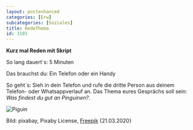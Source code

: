 ```yaml
---
layout: postenhanced
categories: [Erw]
subcategories: [Soziales]
title: RedeThema
id: 3101
---
```

**Kurz mal Reden mit Skript**

So lang dauert´s: 5 Minuten

Das brauchst du: Ein Telefon oder ein Handy

So geht´s: Sieh in dein Telefon und rufe die dritte Person aus deinem Telefon- oder Whatsappverlauf an.
Das Thema eures Gesprächs soll sein: *Was findest du gut an Pinguinen?*.

![Piguin](https://image.freepik.com/fotos-kostenlos/pinguine-wasservoegeln-arctic_121-56097.jpg)

Bild: pixabay,  Pixaby License, [Freepik](https://de.freepik.com/fotos-kostenlos/pinguine-wasservoegeln-arctic_670645.htm) {21.03.2020}
